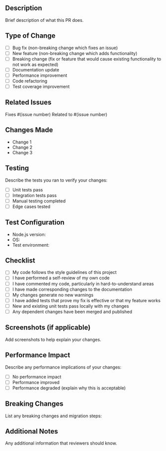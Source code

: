 
## Description
Brief description of what this PR does.

## Type of Change
- [ ] Bug fix (non-breaking change which fixes an issue)
- [ ] New feature (non-breaking change which adds functionality)
- [ ] Breaking change (fix or feature that would cause existing functionality to not work as expected)
- [ ] Documentation update
- [ ] Performance improvement
- [ ] Code refactoring
- [ ] Test coverage improvement

## Related Issues
Fixes #(issue number)
Related to #(issue number)

## Changes Made
- Change 1
- Change 2
- Change 3

## Testing
Describe the tests you ran to verify your changes:
- [ ] Unit tests pass
- [ ] Integration tests pass
- [ ] Manual testing completed
- [ ] Edge cases tested

## Test Configuration
- Node.js version:
- OS:
- Test environment:

## Checklist
- [ ] My code follows the style guidelines of this project
- [ ] I have performed a self-review of my own code
- [ ] I have commented my code, particularly in hard-to-understand areas
- [ ] I have made corresponding changes to the documentation
- [ ] My changes generate no new warnings
- [ ] I have added tests that prove my fix is effective or that my feature works
- [ ] New and existing unit tests pass locally with my changes
- [ ] Any dependent changes have been merged and published

## Screenshots (if applicable)
Add screenshots to help explain your changes.

## Performance Impact
Describe any performance implications of your changes:
- [ ] No performance impact
- [ ] Performance improved
- [ ] Performance degraded (explain why this is acceptable)

## Breaking Changes
List any breaking changes and migration steps:

## Additional Notes
Any additional information that reviewers should know.
